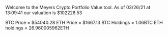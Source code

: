 Welcome to the Meyers Crypto Portfolio Value tool. 
As of 03/26/21 at 13:09:41 our valuation is $102228.53 

BTC Price = $54040.28
 ETH Price = $1667.13
BTC Holdings = 1.06BTC
 ETH holdings = 26.960005962ETH 

